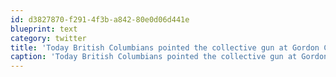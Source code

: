 ```yaml
---
id: d3827870-f291-4f3b-a842-80e0d06d441e
blueprint: text
category: twitter
title: 'Today British Columbians pointed the collective gun at Gordon Campbell and then promptly turned around and fired it at ourselves. #HST'
caption: 'Today British Columbians pointed the collective gun at Gordon Campbell and then promptly turned around and fired it at ourselves. <span class="hashtag hashtag_local">#<a href="http://tweettemp.darylchymko.ca/?tag=hst">HST</a>'
---
```

